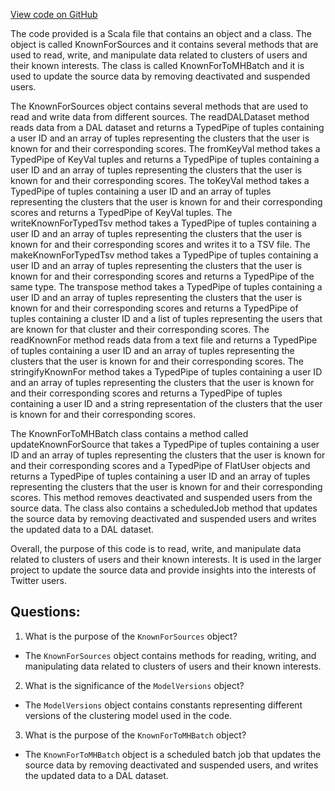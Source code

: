 [View code on GitHub](https://github.com/misbahsy/the-algorithm/src/scala/com/twitter/simclusters_v2/scalding/KnownForSources.scala)

The code provided is a Scala file that contains an object and a class. The object is called KnownForSources and it contains several methods that are used to read, write, and manipulate data related to clusters of users and their known interests. The class is called KnownForToMHBatch and it is used to update the source data by removing deactivated and suspended users.

The KnownForSources object contains several methods that are used to read and write data from different sources. The readDALDataset method reads data from a DAL dataset and returns a TypedPipe of tuples containing a user ID and an array of tuples representing the clusters that the user is known for and their corresponding scores. The fromKeyVal method takes a TypedPipe of KeyVal tuples and returns a TypedPipe of tuples containing a user ID and an array of tuples representing the clusters that the user is known for and their corresponding scores. The toKeyVal method takes a TypedPipe of tuples containing a user ID and an array of tuples representing the clusters that the user is known for and their corresponding scores and returns a TypedPipe of KeyVal tuples. The writeKnownForTypedTsv method takes a TypedPipe of tuples containing a user ID and an array of tuples representing the clusters that the user is known for and their corresponding scores and writes it to a TSV file. The makeKnownForTypedTsv method takes a TypedPipe of tuples containing a user ID and an array of tuples representing the clusters that the user is known for and their corresponding scores and returns a TypedPipe of the same type. The transpose method takes a TypedPipe of tuples containing a user ID and an array of tuples representing the clusters that the user is known for and their corresponding scores and returns a TypedPipe of tuples containing a cluster ID and a list of tuples representing the users that are known for that cluster and their corresponding scores. The readKnownFor method reads data from a text file and returns a TypedPipe of tuples containing a user ID and an array of tuples representing the clusters that the user is known for and their corresponding scores. The stringifyKnownFor method takes a TypedPipe of tuples containing a user ID and an array of tuples representing the clusters that the user is known for and their corresponding scores and returns a TypedPipe of tuples containing a user ID and a string representation of the clusters that the user is known for and their corresponding scores.

The KnownForToMHBatch class contains a method called updateKnownForSource that takes a TypedPipe of tuples containing a user ID and an array of tuples representing the clusters that the user is known for and their corresponding scores and a TypedPipe of FlatUser objects and returns a TypedPipe of tuples containing a user ID and an array of tuples representing the clusters that the user is known for and their corresponding scores. This method removes deactivated and suspended users from the source data. The class also contains a scheduledJob method that updates the source data by removing deactivated and suspended users and writes the updated data to a DAL dataset.

Overall, the purpose of this code is to read, write, and manipulate data related to clusters of users and their known interests. It is used in the larger project to update the source data and provide insights into the interests of Twitter users.
## Questions: 
 1. What is the purpose of the `KnownForSources` object?
- The `KnownForSources` object contains methods for reading, writing, and manipulating data related to clusters of users and their known interests.

2. What is the significance of the `ModelVersions` object?
- The `ModelVersions` object contains constants representing different versions of the clustering model used in the code.

3. What is the purpose of the `KnownForToMHBatch` object?
- The `KnownForToMHBatch` object is a scheduled batch job that updates the source data by removing deactivated and suspended users, and writes the updated data to a DAL dataset.